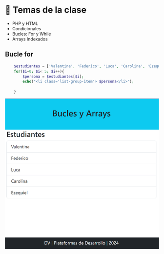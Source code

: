 # 🎯 Temas de la clase
- PHP y HTML
- Condicionales
- Bucles: For y While
- Arrays Indexados

## Bucle for
``` php
    $estudiantes = ['Valentina', 'Federico', 'Luca', 'Carolina', 'Ezequiel'];
    for($i=0; $i< 5; $i++){
        $persona = $estudiantes[$i];
        echo("<li class='list-group-item'> $persona</li>");

    }
```


![Captura de pantalla](images/captura.png)